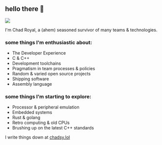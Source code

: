 ## hello there 👋

![](/assets/favicon.ico)

I'm Chad Royal, a (ahem) seasoned survivor of many teams & technologies.

### some things I'm enthusiastic about:
* The Developer Experience
* C & C++
* Development toolchains
* Pragmatism in team processes & policies
* Random & varied open source projects
* Shipping software
* Assembly language

### some things I'm starting to explore:
* Processor & peripheral emulation
* Embedded systems
* Rust & golang
* Retro computing & old CPUs
* Brushing up on the latest C++ standards

I write things down at [chadsy.lol](https://chadsy.lol)

<!--
**chadsy/chadsy** is a ✨ _special_ ✨ repository because its `README.md` (this file) appears on your GitHub profile.

Here are some ideas to get you started:

- 🔭 I’m currently working on ...
- 🌱 I’m currently learning ...
- 👯 I’m looking to collaborate on ...
- 🤔 I’m looking for help with ...
- 💬 Ask me about ...
- 📫 How to reach me: ...
- 😄 Pronouns: ...
- ⚡ Fun fact: ...
-->
